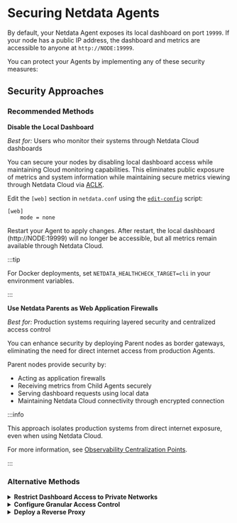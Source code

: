 # Securing Netdata Agents

By default, your Netdata Agent exposes its local dashboard on port `19999`. If your node has a public IP address, the dashboard and metrics are accessible to anyone at `http://NODE:19999`.

You can protect your Agents by implementing any of these security measures:

## Security Approaches

### Recommended Methods

**Disable the Local Dashboard**

*Best for:* Users who monitor their systems through Netdata Cloud dashboards

You can secure your nodes by disabling local dashboard access while maintaining Cloud monitoring capabilities. This eliminates public exposure of metrics and system information while maintaining secure metrics viewing through Netdata Cloud via [ACLK](/src/aclk/README.md).

Edit the `[web]` section in `netdata.conf` using the [`edit-config`](/docs/netdata-agent/configuration/README.md#edit-configuration-files) script:

```text
[web]
    mode = none
```

Restart your Agent to apply changes. After restart, the local dashboard (http://NODE:19999) will no longer be accessible, but all metrics remain available through Netdata Cloud.

:::tip

For Docker deployments, set `NETDATA_HEALTHCHECK_TARGET=cli` in your environment variables.

:::

**Use Netdata Parents as Web Application Firewalls**

*Best for:* Production systems requiring layered security and centralized access control

You can enhance security by deploying Parent nodes as border gateways, eliminating the need for direct internet access from production Agents.

Parent nodes provide security by:

- Acting as application firewalls
- Receiving metrics from Child Agents securely
- Serving dashboard requests using local data
- Maintaining Netdata Cloud connectivity through encrypted connection

:::info

This approach isolates production systems from direct internet exposure, even when using Netdata Cloud.

For more information, see [Observability Centralization Points](/docs/observability-centralization-points/README.md).

:::

### Alternative Methods

<details>
<summary><strong>Restrict Dashboard Access to Private Networks</strong></summary>

**Best for:** Organizations with private management networks

You can enhance security by binding the Agent to your organization's private management network interface. This limits dashboard access to your administrative LAN only.

**Configuration:**

Edit the `[web]` section in `netdata.conf` using the [`edit-config`](/docs/netdata-agent/configuration/README.md#edit-configuration-files) script:

```text
[web]
    bind to = 10.1.1.1:19999 localhost:19999
```

The Agent supports binding to multiple IPs and ports. When using hostnames, all resolved IPs will be used (for example, `localhost` typically resolves to both `127.0.0.1` and `::1`).

**Cloud Environment Setup:**

For cloud environments without private LAN capabilities or multi-cloud deployments, you can create a virtual management network using mesh VPN tools like `tincd` or `gvpe`. These tools enable secure, private communication between servers while allowing administration stations to access management functions across your cloud infrastructure.

For `gvpe` specifically, we maintain a [deployment tool](https://github.com/netdata/netdata-demo-site/tree/master/gvpe) that includes pre-compiled binaries for Linux and FreeBSD, macOS compilation script, and configuration templates. We use this tool to manage our Netdata demo sites across multiple hosting providers.

</details>

<details>
<summary><strong>Configure Granular Access Control</strong></summary>

**Best for:** Specific IP address or hostname-based access requirements

You can restrict access to your local dashboard while maintaining Netdata Cloud connectivity by using [access lists](/src/web/server/README.md#access-lists).

**Basic Access Control:**

Edit the `[web]` section in `netdata.conf` using the [`edit-config`](/docs/netdata-agent/configuration/README.md#edit-configuration-files) script.

Use the `allow connections from` setting to permit specific IP addresses or hostnames:

```text
[web]
    # Allow only localhost connections
    allow connections from = localhost

    # Allow only from management LAN running on `10.X.X.X`
    allow connections from = 10.*

    # Allow connections only from a specific FQDN/hostname
    allow connections from = example*
```

The default setting `localhost *` allows both localhost and all external connections. You can customize this using Netdata's [simple patterns](/src/libnetdata/simple_pattern/README.md).

**Advanced Feature-Specific Controls:**

While `allow connections from` globally controls access to all Netdata services, you can set specific permissions for individual features:

```text
[web]
    allow connections from = localhost *
    allow dashboard from = localhost *
    allow badges from = *
    allow streaming from = *
    allow netdata.conf from = localhost fd* 10.* 192.168.* 172.16.* 172.17.* 172.18.* 172.19.* 172.20.* 172.21.* 172.22.* 172.23.* 172.24.* 172.25.* 172.26.* 172.27.* 172.28.* 172.29.* 172.30.* 172.31.*
    allow management from = localhost
```

**Additional Security Options:**

- Review detailed access list options in the [Web Server documentation](/src/web/server/README.md#access-lists)
- Consider [enabling SSL](/src/web/server/README.md#examples) to encrypt local dashboard traffic (Netdata Cloud connections are always TLS-encrypted)

</details>

<details>
<summary><strong>Deploy a Reverse Proxy</strong></summary>

**Best for:** Multi-agent environments requiring unified authentication and SSL termination

You can secure multiple Agents using a single authenticating web server as a reverse proxy. This provides:

- Unified access through URLs like `http://{HOST}/netdata/{NETDATA_HOSTNAME}/`
- Single sign-on across all Agents
- Optional TLS encryption

**Supported Web Servers:**

We provide detailed configuration guides for popular web servers:

- [nginx](/docs/netdata-agent/configuration/running-the-netdata-agent-behind-a-reverse-proxy/Running-behind-nginx.md)
- [HAProxy](/docs/netdata-agent/configuration/running-the-netdata-agent-behind-a-reverse-proxy/Running-behind-haproxy.md)
- [Apache](/docs/netdata-agent/configuration/running-the-netdata-agent-behind-a-reverse-proxy/Running-behind-apache.md)
- [Lighttpd](/docs/netdata-agent/configuration/running-the-netdata-agent-behind-a-reverse-proxy/Running-behind-lighttpd.md)
- [Caddy](/docs/netdata-agent/configuration/running-the-netdata-agent-behind-a-reverse-proxy/Running-behind-caddy.md)
- [H2O](/docs/netdata-agent/configuration/running-the-netdata-agent-behind-a-reverse-proxy/Running-behind-h2o.md)

</details>